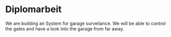 # Diplomarbeit
We are building an System for garage surveilance.
We will be able to control the gates and have a look into the garage from far away.
